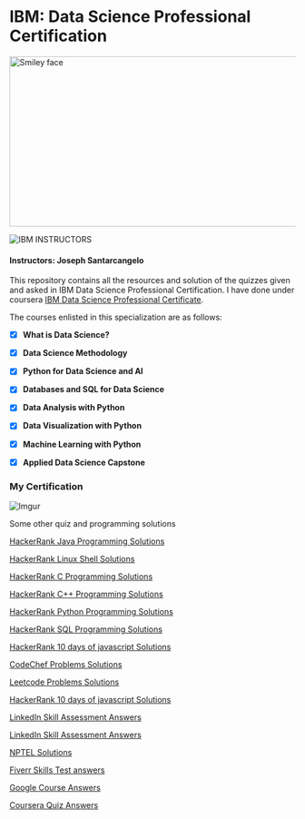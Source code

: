 # IBM: Data Science Professional Certification

<img src="https://i.imgur.com/YCFnjvg.png" alt="Smiley face" height="300" width="600">

![IBM](http://i.imgur.com/Qktqnu1.png) INSTRUCTORS
#### Instructors: Joseph Santarcangelo
This repository contains all the resources and solution of the quizzes given and asked in IBM Data Science Professional Certification.
I have done under coursera [IBM Data Science Professional Certificate](https://www.coursera.org/professional-certificates/ibm-data-science).

The courses enlisted in this specialization are as follows:

- [x] __What is Data Science?__


- [x] __Data Science Methodology__ 

- [x] __Python for Data Science and AI__

- [x] __Databases and SQL for Data Science__

- [x] __Data Analysis with Python__

- [x] __Data Visualization with Python__

- [x] __Machine Learning with Python__

- [x] __Applied Data Science Capstone__

### My Certification

![Imgur](https://coursera-certificate-images.s3.amazonaws.com/U9B77Q3XLFSY)

Some other quiz and programming solutions

<a href="https://www.chase2learn.com/hackerrank-java-programming-solutions/">HackerRank Java Programming Solutions</a>

<a href="https://www.chase2learn.com/hackerrank-linux-shell-solutions/">HackerRank Linux Shell Solutions</a>

<a href="https://www.chase2learn.com/hackerrank-c-programming-solutions/">HackerRank C Programming Solutions</a>

<a href="https://www.chase2learn.com/hackerrank-cpp-programming-solutions/">HackerRank C++ Programming Solutions</a>

<a href="https://www.chase2learn.com/python-hacker-rank-solution/">HackerRank Python Programming Solutions</a>

<a href="https://www.chase2learn.com/python-hacker-rank-solution/">HackerRank SQL Programming Solutions</a>

<a href="https://www.chase2learn.com/hackerrank-10-days-of-javascript-solutions/">HackerRank 10 days of javascript Solutions</a>


<a href="https://www.chase2learn.com/codechef-problems-solutions/">CodeChef Problems Solutions</a>

<a href="https://www.chase2learn.com/leetcode-problems-solutions/">Leetcode Problems Solutions</a>



<a href="https://www.chase2learn.com/hackerrank-10-days-of-javascript-solutions/">HackerRank 10 days of javascript Solutions</a>


<a href="https://www.chase2learn.com/linkedin-skill-assessment-answers/">LinkedIn Skill Assessment Answers</a>

<a href="https://www.chase2learn.com/linkedin-skill-assessment-answers/">LinkedIn Skill Assessment Answers</a>

<a href="https://www.chase2learn.com/nptel-solutions/">NPTEL Solutions</a>


<a href="https://www.chase2learn.com/fiverr-skills-test-answers/">Fiverr Skills Test answers</a>


<a href="https://www.chase2learn.com/google-course-answers/">Google Course Answers</a>

<a href="https://www.chase2learn.com/coursera-quiz-answers/">Coursera Quiz Answers</a>
